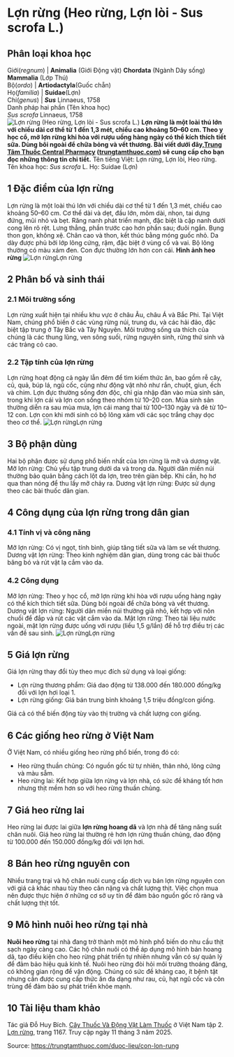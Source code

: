 # Lợn rừng (Heo rừng, Lợn lòi - Sus scrofa L.)

Phân loại khoa học  
---  
Giới(_regnum_) |  **Animalia** (Giới Động vật) **Chordata** (Ngành Dây sống) **Mammalia** (Lớp Thú)  
Bộ(_ordo_) | **Artiodactyla**(Guốc chẵn)  
Họ(_familia_) | **Suidae**(Lợn)  
Chi(_genus_) | _**Sus**_ Linnaeus, 1758  
Danh pháp hai phần (Tên khoa học)  
_Sus scrofa_ Linnaeus, 1758  
![Lợn rừng \(Heo rừng, Lợn lòi - Sus scrofa L.\)](https://trungtamthuoc.com/images/others/con-lon-rung-1-6838.jpg)
**Lợn rừng là một loài thú lớn với chiều dài cơ thể từ 1 đến 1,3 mét, chiều cao khoảng 50–60 cm. Theo y học cổ, mỡ lợn rừng khi hòa với rượu uống hàng ngày có thể kích thích tiết sữa. Dùng bôi ngoài để chữa bỏng và vết thương. Bài viết dưới đây,[Trung Tâm Thuốc Central Pharmacy](https://trungtamthuoc.com/ "Trung Tâm Thuốc Central Pharmacy") ([trungtamthuoc.com](https://trungtamthuoc.com/ "trungtamthuoc.com")) sẽ cung cấp cho bạn đọc những thông tin chi tiết.**
Tên tiếng Việt: Lợn rừng, Lợn lòi, Heo rừng.
Tên khoa học: _Sus scrofa_ L.
Họ: Suidae (Lợn)
##  1 Đặc điểm của lợn rừng
Lợn rừng là một loài thú lớn với chiều dài cơ thể từ 1 đến 1,3 mét, chiều cao khoảng 50–60 cm. Cơ thể dài và dẹt, đầu lớn, mõm dài, nhọn, tai dựng đứng, mũi nhỏ và bẹt. Răng nanh phát triển mạnh, đặc biệt là cặp nanh dưới cong lên rõ rệt. Lưng thẳng, phần trước cao hơn phần sau; đuôi ngắn. Bụng thon gọn, không xệ. Chân cao và thon, kết thúc bằng móng guốc nhỏ. Da dày được phủ bởi lớp lông cứng, rậm, đặc biệt ở vùng cổ và vai. Bộ lông thường có màu xám đen. Con đực thường lớn hơn con cái.
**Hình ảnh heo rừng**
![Lợn rừng](https://trungtamthuoc.com/images/item/con-lon-rung-2.jpg)Lợn rừng
##  2 Phân bố và sinh thái
### 2.1 Môi trường sống
Lợn rừng xuất hiện tại nhiều khu vực ở châu Âu, châu Á và Bắc Phi. Tại Việt Nam, chúng phổ biến ở các vùng rừng núi, trung du, và các hải đảo, đặc biệt tập trung ở Tây Bắc và Tây Nguyên. Môi trường sống ưa thích của chúng là các thung lũng, ven sông suối, rừng nguyên sinh, rừng thứ sinh và các trảng cỏ cao.
### 2.2 Tập tính của lợn rừng
Lợn rừng hoạt động cả ngày lẫn đêm để tìm kiếm thức ăn, bao gồm rễ cây, củ, quả, búp lá, ngũ cốc, cũng như động vật nhỏ như rắn, chuột, giun, ếch và chim. Lợn đực thường sống đơn độc, chỉ gia nhập đàn vào mùa sinh sản, trong khi lợn cái và lợn con sống theo nhóm từ 10–20 con.
Mùa sinh sản thường diễn ra sau mùa mưa, lợn cái mang thai từ 100–130 ngày và đẻ từ 10–12 con. Lợn con khi mới sinh có bộ lông xám với các sọc trắng chạy dọc theo cơ thể.
![Lợn rừng](https://trungtamthuoc.com/images/item/con-lon-rung-3.jpg)Lợn rừng
##  3 Bộ phận dùng
Hai bộ phận được sử dụng phổ biến nhất của lợn rừng là mỡ và dương vật.
Mỡ lợn rừng: Chủ yếu tập trung dưới da và trong da. Người dân miền núi thường bảo quản bằng cách lột da lợn, treo trên giàn bếp. Khi cần, họ hơ qua than nóng để thu lấy mỡ chảy ra.
Dương vật lợn rừng: Được sử dụng theo các bài thuốc dân gian.
##  4 Công dụng của lợn rừng trong dân gian
### 4.1 Tính vị và công năng
Mỡ lợn rừng: Có vị ngọt, tính bình, giúp tăng tiết sữa và làm se vết thương.
Dương vật lợn rừng: Theo kinh nghiệm dân gian, dùng trong các bài thuốc băng bó và rút vật lạ cắm vào da.
### 4.2 Công dụng
Mỡ lợn rừng: Theo y học cổ, mỡ lợn rừng khi hòa với rượu uống hàng ngày có thể kích thích tiết sữa. Dùng bôi ngoài để chữa bỏng và vết thương.
Dương vật lợn rừng: Người dân miền núi thường giã nhỏ, kết hợp với nõn chuối để đắp và rút các vật cắm vào da.
Mật lợn rừng: Theo tài liệu nước ngoài, mật lợn rừng được uống với rượu (liều 1,5 g/lần) để hỗ trợ điều trị các vấn đề sau sinh.
![Lợn rừng](https://trungtamthuoc.com/images/item/con-lon-rung-4.jpg)Lợn rừng
##  5 Giá lợn rừng
Giá lợn rừng thay đổi tùy theo mục đích sử dụng và loại giống:
  * Lợn rừng thương phẩm: Giá dao động từ 138.000 đến 180.000 đồng/kg đối với lợn hơi loại 1.
  * Lợn rừng giống: Giá bán trung bình khoảng 1,5 triệu đồng/con giống.


Giá cả có thể biến động tùy vào thị trường và chất lượng con giống.
##  6 Các giống heo rừng ở Việt Nam
Ở Việt Nam, có nhiều giống heo rừng phổ biến, trong đó có:
  * Heo rừng thuần chủng: Có nguồn gốc từ tự nhiên, thân nhỏ, lông cứng và màu sẫm.
  * Heo rừng lai: Kết hợp giữa lợn rừng và lợn nhà, có sức đề kháng tốt hơn nhưng thịt mềm hơn so với heo rừng thuần chủng.


##  7 Giá heo rừng lai
Heo rừng lai được lai giữa **lợn rừng hoang dã** và lợn nhà để tăng năng suất chăn nuôi. Giá heo rừng lai thường rẻ hơn lợn rừng thuần chủng, dao động từ 100.000 đến 150.000 đồng/kg đối với lợn hơi.
##  8 Bán heo rừng nguyên con
Nhiều trang trại và hộ chăn nuôi cung cấp dịch vụ bán lợn rừng nguyên con với giá cả khác nhau tùy theo cân nặng và chất lượng thịt. Việc chọn mua nên được thực hiện ở những cơ sở uy tín để đảm bảo nguồn gốc rõ ràng và chất lượng thịt tốt.
##  9 Mô hình nuôi heo rừng tại nhà
**Nuôi heo rừng** tại nhà đang trở thành một mô hình phổ biến do nhu cầu thịt sạch ngày càng cao. Các hộ chăn nuôi có thể áp dụng mô hình bán hoang dã, tạo điều kiện cho heo rừng phát triển tự nhiên nhưng vẫn có sự quản lý để đảm bảo hiệu quả kinh tế.
Nuôi heo rừng đòi hỏi môi trường thoáng đãng, có không gian rộng để vận động. Chúng có sức đề kháng cao, ít bệnh tật nhưng cần được cung cấp thức ăn đa dạng như rau, củ, hạt ngũ cốc và côn trùng để đảm bảo sự phát triển khỏe mạnh.
##  10 Tài liệu tham khảo
Tác giả Đỗ Huy Bích. [Cây Thuốc Và Động Vật Làm Thuốc](https://trungtamthuoc.com/bai-viet/doc-online-va-tai-mien-phi-pdf-sach-cay-thuoc-va-dong-vat-lam-thuoc-o-viet-nam "Cây Thuốc Và Động Vật Làm Thuốc") ở Việt Nam tập 2. [Lợn rừng](https://trungtamthuoc.com/upload/pdf/cay-thuoc-va-dong-vat-lam-thuoc-tap-2-trungtamthuoc.com.pdf), trang 1167. Truy cập ngày 11 tháng 3 năm 2025.


Source: https://trungtamthuoc.com/duoc-lieu/con-lon-rung